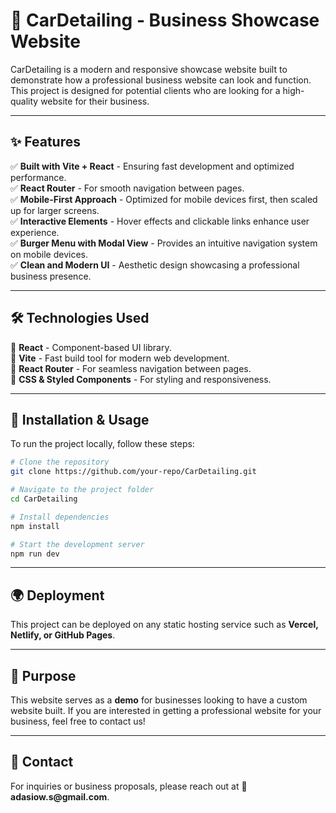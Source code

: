 # 🚗 CarDetailing - Business Showcase Website

CarDetailing is a modern and responsive showcase website built to demonstrate how a professional business website can look and function. This project is designed for potential clients who are looking for a high-quality website for their business.

---

## ✨ Features

✅ **Built with Vite + React** - Ensuring fast development and optimized performance.\
✅ **React Router** - For smooth navigation between pages.\
✅ **Mobile-First Approach** - Optimized for mobile devices first, then scaled up for larger screens.\
✅ **Interactive Elements** - Hover effects and clickable links enhance user experience.\
✅ **Burger Menu with Modal View** - Provides an intuitive navigation system on mobile devices.\
✅ **Clean and Modern UI** - Aesthetic design showcasing a professional business presence.

---

## 🛠 Technologies Used

🔹 **React** - Component-based UI library.\
🔹 **Vite** - Fast build tool for modern web development.\
🔹 **React Router** - For seamless navigation between pages.\
🔹 **CSS & Styled Components** - For styling and responsiveness.

---

## 🚀 Installation & Usage

To run the project locally, follow these steps:

```sh
# Clone the repository
git clone https://github.com/your-repo/CarDetailing.git

# Navigate to the project folder
cd CarDetailing

# Install dependencies
npm install

# Start the development server
npm run dev
```

---

## 🌍 Deployment

This project can be deployed on any static hosting service such as **Vercel, Netlify, or GitHub Pages**.

---

## 🎯 Purpose

This website serves as a **demo** for businesses looking to have a custom website built. If you are interested in getting a professional website for your business, feel free to contact us!

---

## 📩 Contact

For inquiries or business proposals, please reach out at 📧 **adasiow\.s\@gmail.com**.

